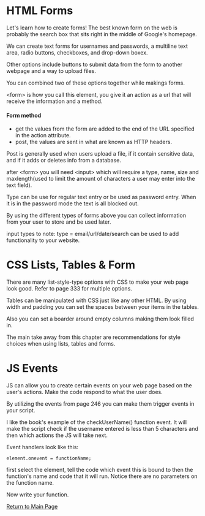 # HTML Forms

Let's learn how to create forms! The best known form on the web is probably the search box that sits right in the middle of Google's homepage.

We can create text forms for usernames and passwords, a multiline text area, radio buttons, checkboxes, and drop-down boxex.

Other options include buttons to submit data from the form to another webpage and a way to upload files.

You can combined two of these options together while makings forms.

<form\> is how you call this element, you give it an action as a url that will receive the information and a method.

#### Form method

- get the values from the form are added to the end of the URL specified in the action attribute.
- post, the values are sent in what are known as HTTP headers.

Post is generally used when users upload a file, if it contain sensitive data, and if it adds or deletes info from a database.

after <form\> you will need <input\> which will require a type, name, size and maxlength(used to limit the amount of characters a user may enter into the text field). 

Type can be use for regular text entry or be used as password entry. When it is in the password mode the text is all blocked out.

By using the different types of forms above you can collect information from your user to store and be used later.

input types to note: type = email/url/date/search can be used to add functionality to your website.

# CSS Lists, Tables & Form

There are many list-style-type options with CSS to make your web page look good. Refer to page 333 for multiple options.

Tables can be manipulated with CSS just like any other HTML. By using width and padding you can set the spaces between your items in the tables.

Also you can set a boarder around empty columns making them look filled in.

The main take away from this chapter are recommendations for style choices when using lists, tables and forms.

# JS Events

JS can allow you to create certain events on your web page based on the user's actions. Make the code respond to what the user does.

By utilizing the events from page 246 you can make them trigger events in your script.

I like the book's example of the checkUserName() function event. It will make the script check if the username entered is less than 5 characters and then which actions the JS will take next.

Event handlers look like this:

```
element.onevent = functionName;

```
first select the element, tell the code which event this is bound to then the function's name and code that it will run. Notice there are no parameters on the function name.

Now write your function.
 
[Return to Main Page](https://pydrummer.github.io/pydrummer.github.io-reading-notes-/)
